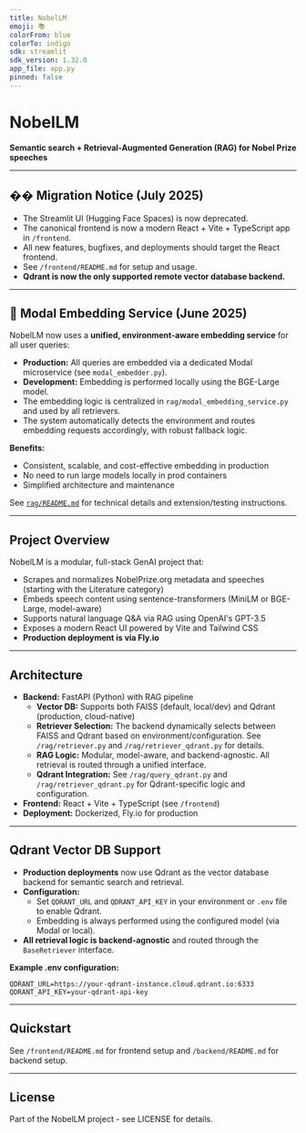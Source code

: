 ```yaml
---
title: NobelLM
emoji: 📚
colorFrom: blue
colorTo: indigo
sdk: streamlit
sdk_version: 1.32.0
app_file: app.py
pinned: false
---
```


# NobelLM

**Semantic search + Retrieval-Augmented Generation (RAG) for Nobel Prize speeches**

---

## �� Migration Notice (July 2025)

- The Streamlit UI (Hugging Face Spaces) is now deprecated.
- The canonical frontend is now a modern React + Vite + TypeScript app in `/frontend`.
- All new features, bugfixes, and deployments should target the React frontend.
- See `/frontend/README.md` for setup and usage.
- **Qdrant is now the only supported remote vector database backend.**

---

## 🔄 Modal Embedding Service (June 2025)

NobelLM now uses a **unified, environment-aware embedding service** for all user queries:

- **Production:** All queries are embedded via a dedicated Modal microservice (see `modal_embedder.py`).
- **Development:** Embedding is performed locally using the BGE-Large model.
- The embedding logic is centralized in `rag/modal_embedding_service.py` and used by all retrievers.
- The system automatically detects the environment and routes embedding requests accordingly, with robust fallback logic.

**Benefits:**
- Consistent, scalable, and cost-effective embedding in production
- No need to run large models locally in prod containers
- Simplified architecture and maintenance

See [`rag/README.md`](rag/README.md) for technical details and extension/testing instructions.

---

## Project Overview

NobelLM is a modular, full-stack GenAI project that:
- Scrapes and normalizes NobelPrize.org metadata and speeches (starting with the Literature category)
- Embeds speech content using sentence-transformers (MiniLM or BGE-Large, model-aware)
- Supports natural language Q&A via RAG using OpenAI's GPT-3.5
- Exposes a modern React UI powered by Vite and Tailwind CSS
- **Production deployment is via Fly.io**

---

## Architecture

- **Backend:** FastAPI (Python) with RAG pipeline
    - **Vector DB:** Supports both FAISS (default, local/dev) and Qdrant (production, cloud-native)
    - **Retriever Selection:** The backend dynamically selects between FAISS and Qdrant based on environment/configuration. See `/rag/retriever.py` and `/rag/retriever_qdrant.py` for details.
    - **RAG Logic:** Modular, model-aware, and backend-agnostic. All retrieval is routed through a unified interface.
    - **Qdrant Integration:** See `/rag/query_qdrant.py` and `/rag/retriever_qdrant.py` for Qdrant-specific logic and configuration.
- **Frontend:** React + Vite + TypeScript (see `/frontend`)
- **Deployment:** Dockerized, Fly.io for production

---

## Qdrant Vector DB Support

- **Production deployments** now use Qdrant as the vector database backend for semantic search and retrieval.
- **Configuration:**
    - Set `QDRANT_URL` and `QDRANT_API_KEY` in your environment or `.env` file to enable Qdrant.
    - Embedding is always performed using the configured model (via Modal or local).
- **All retrieval logic is backend-agnostic** and routed through the `BaseRetriever` interface.

**Example .env configuration:**
```
QDRANT_URL=https://your-qdrant-instance.cloud.qdrant.io:6333
QDRANT_API_KEY=your-qdrant-api-key
```

---

## Quickstart

See `/frontend/README.md` for frontend setup and `/backend/README.md` for backend setup.

---

## License

Part of the NobelLM project - see LICENSE for details.
